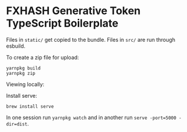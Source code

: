 # FXHASH Generative Token TypeScript Boilerplate

Files in `static/` get copied to the bundle. Files in `src/` are run through esbuild.

To create a zip file for upload:

```
yarnpkg build
yarnpkg zip
```

Viewing locally:

Install serve:
```
brew install serve
```

In one session run `yarnpkg watch` and in another run `serve -port=5000 -dir=dist`.
